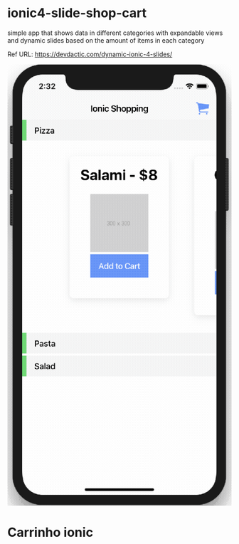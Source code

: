 # ionic4-slide-shop-cart

simple app that shows data in different categories with expandable views and dynamic slides based on the amount of items in each category

Ref URL: https://devdactic.com/dynamic-ionic-4-slides/

![Ionic Shopping](ionic-4-dynamic-slides.gif)
# Carrinho ionic
